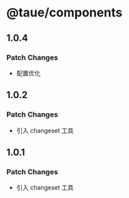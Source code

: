 # @taue/components

## 1.0.4

### Patch Changes

- 配置优化

## 1.0.2

### Patch Changes

- 引入 changeset 工具

## 1.0.1

### Patch Changes

- 引入 changeset 工具
